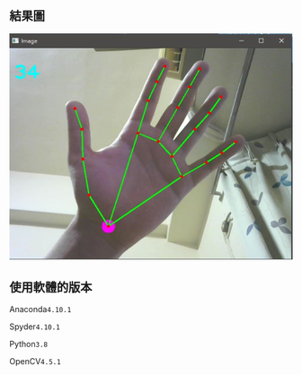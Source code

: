 ## **結果圖**
![image](https://github.com/kaodaopopi/Hand-training/blob/main/Results.JPG)

## **使用軟體的版本**


Anaconda`4.10.1`


Spyder`4.10.1`


Python`3.8`


OpenCV`4.5.1`
